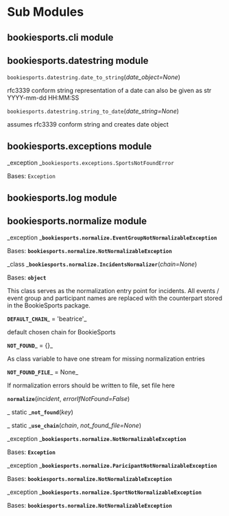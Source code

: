 # Sub Modules

## bookiesports.cli module

## bookiesports.datestring module

`bookiesports.datestring.date_to_string`(_date\_object=None_)

rfc3339 conform string representation of a date can also be given as str YYYY-mm-dd HH:MM:SS

`bookiesports.datestring.string_to_date`(_date\_string=None_)

assumes rfc3339 conform string and creates date object

## bookiesports.exceptions module

_exception _`bookiesports.exceptions.SportsNotFoundError`

Bases: `Exception`

## bookiesports.log module



## bookiesports.normalize module

_exception _**`bookiesports.normalize.EventGroupNotNormalizableException`**

Bases: **`bookiesports.normalize.NotNormalizableException`**

_class _**`bookiesports.normalize.IncidentsNormalizer`**(_chain=None_)

Bases: **`object`**

This class serves as the normalization entry point for incidents. All events / event group and participant names are replaced with the counterpart stored in the BookieSports package.

**`DEFAULT_CHAIN`**_ = 'beatrice'_

&#x20;       default chosen chain for BookieSports

**`NOT_FOUND`**_ = {}_

&#x20;       As class variable to have one stream for missing normalization entries

**`NOT_FOUND_FILE`**_ = None_

&#x20;      If normalization errors should be written to file, set file here

**`normalize`**(_incident_, _errorIfNotFound=False_)

_        static _**`not_found`**(_key_)

_        static _**`use_chain`**(_chain_, _not\_found\_file=None_)

_exception _**`bookiesports.normalize.NotNormalizableException`**

&#x20;       Bases: **`Exception`**

_exception _**`bookiesports.normalize.ParicipantNotNormalizableException`**

&#x20;       Bases: **`bookiesports.normalize.NotNormalizableException`**

_exception _**`bookiesports.normalize.SportNotNormalizableException`**

&#x20;       Bases: **`bookiesports.normalize.NotNormalizableException`**
